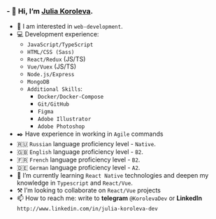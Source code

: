  ### - 👋 Hi, I’m [Julia Koroleva](https://julkoroleva.github.io/Portfolio/).
- 👀 I am interested in `web-development`.
- :computer: Development experience:
  - `JavaScript/TypeScript`
  - `HTML/CSS (Sass)`
  - `React/Redux` (JS/TS)
  - `Vue/Vuex` (JS/TS)
  - `Node.js/Express`
  - `MongoDB`
  - `Additional Skills`: 
     - `Docker/Docker-Compose`
     - `Git/GitHub`
     - `Figma`
     - `Adobe Illustrator`
     - `Adobe Photoshop`
- :black_nib: Have experience in working in `Agile` commands
- :ru: `Russian` language proficiency level - `Native`.
- :gb: `English` language proficiency level - `B2`.
- :fr: `French` language proficiency level - `B2`.
- :de: `German` language proficiency level - `A2`.
- :notebook_with_decorative_cover: I’m currently learning `React Native` technologies and deepen my knowledge in `Typescript` and `React/Vue`.
- :hammer_and_pick:	 I’m looking to collaborate on `React/Vue` projects
- 📫 How to reach me: write to **telegram** `@KorolevaDev` or **LinkedIn** `http://www.linkedin.com/in/julia-koroleva-dev`
